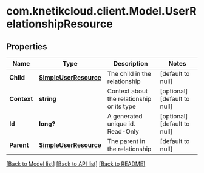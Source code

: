# com.knetikcloud.client.Model.UserRelationshipResource
## Properties

Name | Type | Description | Notes
------------ | ------------- | ------------- | -------------
**Child** | [**SimpleUserResource**](SimpleUserResource.md) | The child in the relationship | [default to null]
**Context** | **string** | Context about the relationship or its type | [optional] [default to null]
**Id** | **long?** | A generated unique id. Read-Only | [optional] [default to null]
**Parent** | [**SimpleUserResource**](SimpleUserResource.md) | The parent in the relationship | [default to null]

[[Back to Model list]](../README.md#documentation-for-models) [[Back to API list]](../README.md#documentation-for-api-endpoints) [[Back to README]](../README.md)

